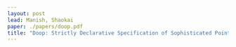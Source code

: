 ```yaml
---
layout: post
lead: Manish, Shaokai
paper: ./papers/doop.pdf
title: "Doop: Strictly Declarative Specification of Sophisticated Points-to Analyses"
---
```

